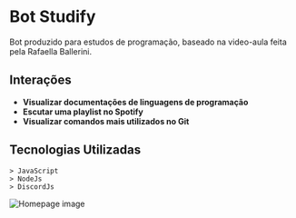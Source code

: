 # Bot Studify

Bot produzido para estudos de programação, baseado na video-aula feita pela Rafaella Ballerini. 


## Interações 

- **Visualizar documentações de linguagens de programação**
- **Escutar uma playlist no Spotify**
- **Visualizar comandos mais utilizados no Git**


## Tecnologias Utilizadas

    > JavaScript
    > NodeJs
    > DiscordJs 

![Homepage image](images/image_bot.jpeg)